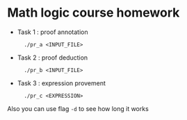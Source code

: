 # Math logic course homework
* Task 1 : proof annotation

        ./pr_a <INPUT_FILE>
* Task 2 : proof deduction

        ./pr_b <INPUT_FILE>
* Task 3 : expression provement

        ./pr_c <EXPRESSION>

Also you can use flag `-d` to see how long it works

